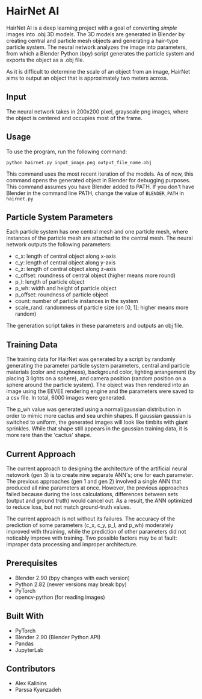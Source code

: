 # HairNet AI

HairNet AI is a deep learning project with a goal of converting *simple* images into .obj 3D models. The 3D models are generated in Blender by creating central and particle mesh objects and generating a hair-type particle system. The neural network analyzes the image into parameters, from which a Blender Python (bpy) script generates the particle system and exports the object as a .obj file.

As it is difficult to determine the scale of an object from an image, HairNet aims to output an object that is approximately two meters across.

## Input

The neural network takes in 200x200 pixel, grayscale png images, where the object is centered and occupies most of the frame.

## Usage

To use the program, run the following command:
```
python hairnet.py input_image.png output_file_name.obj
```
This command uses the most recent iteration of the models. As of now, this command opens the generated object in Blender for debugging purposes. This command assumes you have Blender added to PATH. If you don't have Blender in the command line PATH, change the value of `BLENDER_PATH` in `hairnet.py`

## Particle System Parameters

Each particle system has one central mesh and one particle mesh, where instances of the particle mesh are attached to the central mesh. The neural network outputs the following parameters:

- c_x: length of central object along x-axis
- c_y: length of central object along y-axis
- c_z: length of central object along z-axis
- c_offset: roundness of central object (higher means more round)
- p_l: length of particle object
- p_wh: width and height of particle object
- p_offset: roundness of particle object
- count: number of particle instances in the system
- scale_rand: randomness of particle size (on [0, 1]; higher means more random)

The generation script takes in these parameters and outputs an obj file.

## Training Data

The training data for HairNet was generated by a script by randomly generating the parameter particle system parameters, central and particle materials (color and roughness), background color, lighting arrangement (by placing 3 lights on a sphere), and camera position (random position on a sphere around the particle system). The object was then rendered into an image using the EEVEE rendering engine and the parameters were saved to a csv file. In total, 6000 images were generated.

The p_wh value was generated using a normal/gaussian distribution in order to mimic more cactus and sea urchin shapes. If gaussian gaussian is switched to uniform, the generated images will look like timbits with giant sprinkles. While that shape still appears in the gaussian training data, it is more rare than the 'cactus' shape.

## Current Approach

The current approach to designing the architecture of the artificial neural netowork (gen 3) is to create nine separate ANN's; one for each parameter. The previous approaches (gen 1 and gen 2) involved a single ANN that produced all nine parameters at once. However, the previous approaches failed because during the loss calculations, differences between sets (output and ground truth) would cancel out. As a result, the ANN optimized to reduce loss, but not match ground-truth values.

The current approach is not without its failures. The accuracy of the prediction of some parameters (c_x, c_y, p_l, and p_wh) moderately improved with thraining, while the prediction of other parameters did not noticably improve with training. Two possible factors may be at fault: improper data processing and improper architecture.

## Prerequisites

- Blender 2.90 (bpy changes with each version)
- Python 2.82 (newer versions may break bpy)
- PyTorch
- opencv-python (for reading images)

## Built With

- PyTorch
- Blender 2.90 (Blender Python API)
- Pandas
- JupyterLab

## Contributors

- Alex Kalinins
- Parssa Kyanzadeh
